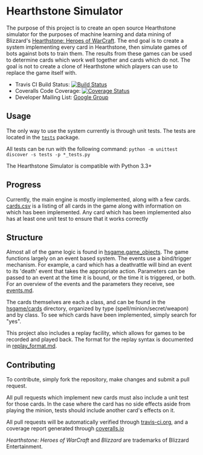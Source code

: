 Hearthstone Simulator
=====================

The purpose of this project is to create an open source Hearthstone simulator for the purposes of machine learning and
data mining of Blizzard's [Hearthstone: Heroes of WarCraft](http://battle.net/hearthstone).  The end goal
is to create a system implementing every card in Hearthstone, then simulate games of bots against bots to train
them.  The results from these games can be used to determine cards which work well together and cards which do not.
The goal is not to create a clone of Hearthstone which players can use to replace the game itself with.

 * Travis CI Build Status: [![Build Status](https://travis-ci.org/danielyule/hearthstone-simulator.svg?branch=master)](https://travis-ci.org/danielyule/hearthstone-simulator)
 * Coveralls Code Coverage: [![Coverage Status](https://coveralls.io/repos/danielyule/hearthstone-simulator/badge.png?branch=master)](https://coveralls.io/r/danielyule/hearthstone-simulator?branch=master)
 * Developer Mailing List: [Google Group](https://groups.google.com/forum/#!forum/hearthstone-simulator-dev)

Usage
-----
The only way to use the system currently is through unit tests.  The tests are located in the [`tests`](tests) package.

All tests can be run with the following command: `python -m unittest discover -s tests -p *_tests.py`

The Hearthstone Simulator is compatible with Python 3.3+

Progress
--------

Currently, the main engine is mostly implemented, along with a few cards.  [cards.csv](cards.csv) is a listing of all cards in the
game along with information on which has been implemented.  Any card which has been implemented also has at least one
unit test to ensure that it works correctly

Structure
---------
Almost all of the game logic is found in [hsgame.game_objects](hsgame/game_objects.py).  The game functions largely on an event based system.
The events use a bind/trigger mechanism.  For example, a card which has a deathrattle will bind an event to its 'death'
event that takes the appropriate action.  Parameters can be passed to an event at the time it is bound, or the time it
is triggered, or both.  For an overview of the events and the parameters they receive, see [events.md](events.md).

The cards themselves are each a class, and can be found in the [hsgame/cards](hsgame/cards) directory, organized by type
(spell/minion/secret/weapon) and by class.  To see which cards have been implemented, simply search for "yes".

This project also includes a replay facility, which allows for games to be recorded and played back.  The format for
the replay syntax is documented in [replay_format.md](replay_format.md).

Contributing
------------

To contribute, simply fork the repository, make changes and submit a pull request.

All pull requests which implement new cards must also include a unit test for those cards.  In the case where the card
 has no side effects aside from playing the minion, tests should include another card's effects on it.

All pull requests will be automatically verified through [travis-ci.org](https://travis-ci.org/danielyule/hearthstone-simulator), and a coverage report generated through [coveralls.io](https://coveralls.io/r/danielyule/hearthstone-simulator)

_Hearthstone: Heroes of WarCraft_ and _Blizzard_ are trademarks of Blizzard Entertainment.

